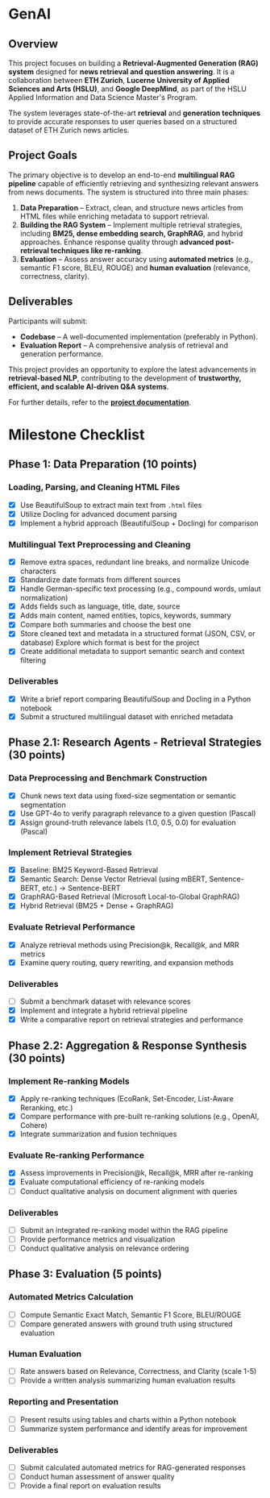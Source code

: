 # GenAI

## Overview

This project focuses on building a **Retrieval-Augmented Generation (RAG)
system** designed for **news retrieval and question answering**. It is a
collaboration between **ETH Zurich**, **Lucerne University of Applied Sciences
and Arts (HSLU)**, and **Google DeepMind**, as part of the HSLU Applied
Information and Data Science Master's Program.

The system leverages state-of-the-art **retrieval** and **generation
techniques** to provide accurate responses to user queries based on a structured
dataset of ETH Zurich news articles.

## Project Goals

The primary objective is to develop an end-to-end **multilingual RAG pipeline**
capable of efficiently retrieving and synthesizing relevant answers from news
documents. The system is structured into three main phases:

1. **Data Preparation** – Extract, clean, and structure news articles from HTML
   files while enriching metadata to support retrieval.
2. **Building the RAG System** – Implement multiple retrieval strategies,
   including **BM25, dense embedding search, GraphRAG**, and hybrid approaches.
   Enhance response quality through **advanced post-retrieval techniques like
   re-ranking**.
3. **Evaluation** – Assess answer accuracy using **automated metrics** (e.g.,
   semantic F1 score, BLEU, ROUGE) and **human evaluation** (relevance,
   correctness, clarity).

## Deliverables

Participants will submit:

- **Codebase** – A well-documented implementation (preferably in Python).
- **Evaluation Report** – A comprehensive analysis of retrieval and generation
  performance.

This project provides an opportunity to explore the latest advancements in
**retrieval-based NLP**, contributing to the development of **trustworthy,
efficient, and scalable AI-driven Q&A systems**.

For further details, refer to the
**[project documentation](/Guidelines/Project%20Requirements.pdf)**.

# Milestone Checklist

## Phase 1: Data Preparation (10 points)

### Loading, Parsing, and Cleaning HTML Files

- [x] Use BeautifulSoup to extract main text from `.html` files
- [x] Utilize Docling for advanced document parsing
- [x] Implement a hybrid approach (BeautifulSoup + Docling) for comparison

### Multilingual Text Preprocessing and Cleaning

- [x] Remove extra spaces, redundant line breaks, and normalize Unicode
      characters
- [x] Standardize date formats from different sources
- [x] Handle German-specific text processing (e.g., compound words, umlaut
      normalization)
- [x] Adds fields such as language, title, date, source
- [x] Adds main content, named entities, topics, keywords, summary
- [x] Compare both summaries and choose the best one
- [x] Store cleaned text and metadata in a structured format (JSON, CSV, or
      database) Explore which format is best for the project
- [x] Create additional metadata to support semantic search and context
      filtering

### Deliverables

- [x] Write a brief report comparing BeautifulSoup and Docling in a Python
      notebook
- [x] Submit a structured multilingual dataset with enriched metadata

## Phase 2.1: Research Agents - Retrieval Strategies (30 points)

### Data Preprocessing and Benchmark Construction

- [x] Chunk news text data using fixed-size segmentation or semantic
      segmentation
- [x] Use GPT-4o to verify paragraph relevance to a given question (Pascal)
- [x] Assign ground-truth relevance labels (1.0, 0.5, 0.0) for evaluation
      (Pascal)

### Implement Retrieval Strategies

- [x] Baseline: BM25 Keyword-Based Retrieval
- [x] Semantic Search: Dense Vector Retrieval (using mBERT, Sentence-BERT, etc.)
      -> Sentence-BERT
- [x] GraphRAG-Based Retrieval (Microsoft Local-to-Global GraphRAG)
- [x] Hybrid Retrieval (BM25 + Dense + GraphRAG)

### Evaluate Retrieval Performance

- [x] Analyze retrieval methods using Precision@k, Recall@k, and MRR metrics
- [x] Examine query routing, query rewriting, and expansion methods

### Deliverables

- [ ] Submit a benchmark dataset with relevance scores
- [x] Implement and integrate a hybrid retrieval pipeline
- [x] Write a comparative report on retrieval strategies and performance

## Phase 2.2: Aggregation & Response Synthesis (30 points)

### Implement Re-ranking Models

- [x] Apply re-ranking techniques (EcoRank, Set-Encoder, List-Aware Reranking,
      etc.)
- [x] Compare performance with pre-built re-ranking solutions (e.g., OpenAI,
      Cohere)
- [x] Integrate summarization and fusion techniques

### Evaluate Re-ranking Performance

- [x] Assess improvements in Precision@k, Recall@k, MRR after re-ranking
- [x] Evaluate computational efficiency of re-ranking models
- [ ] Conduct qualitative analysis on document alignment with queries

### Deliverables

- [ ] Submit an integrated re-ranking model within the RAG pipeline
- [ ] Provide performance metrics and visualization
- [ ] Conduct qualitative analysis on relevance ordering

## Phase 3: Evaluation (5 points)

### Automated Metrics Calculation

- [ ] Compute Semantic Exact Match, Semantic F1 Score, BLEU/ROUGE
- [ ] Compare generated answers with ground truth using structured evaluation

### Human Evaluation

- [ ] Rate answers based on Relevance, Correctness, and Clarity (scale 1-5)
- [ ] Provide a written analysis summarizing human evaluation results

### Reporting and Presentation

- [ ] Present results using tables and charts within a Python notebook
- [ ] Summarize system performance and identify areas for improvement

### Deliverables

- [ ] Submit calculated automated metrics for RAG-generated responses
- [ ] Conduct human assessment of answer quality
- [ ] Provide a final report on evaluation results
